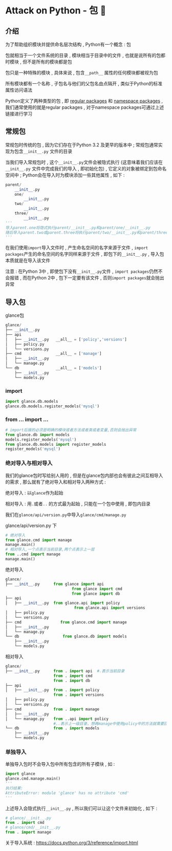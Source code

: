 #  Attack on Python - 包 🐍




<extoc></extoc>

## 介绍 

为了帮助组织模块并提供命名层次结构 , Python有一个概念 : 包

包就相当于一个文件系统的目录 , 模块相当于目录中的文件 , 也就是说所有的包都时模块 , 但不是所有的模块都是包

包只是一种特殊的模块 , 具体来说 , 包含`__path__` 属性的任何模块都被视为包

所有模块都有一个名称 , 子包名与他们的父包名由点隔开 , 类似于Python的标准属性访问语法

Python定义了两种类型的包 , 即 [regular packages](https://docs.python.org/3/glossary.html#term-regular-package) 和  [namespace packages](https://docs.python.org/3/glossary.html#term-namespace-package) , 我们通常使用的就是regular packages , 对于namespace packages可通过上述链接进行学习

## 常规包 

常规包时传统的包 , 因为它们存在于Python 3.2 及更早的版本中 ; 常规包通常实现为包含`__init__.py` 文件的目录 

当我们导入常规包时 , 这个`__init__.py`文件会被隐式执行 (这意味着我们应该在`__init__.py` 文件中完成我们的导入 , 即初始化包) , 它定义的对象被绑定到包命名空间中 ; Python会在导入时为模块添加一些其他属性 , 如下 : 

```python
parent/
    __init__.py
    one/
        __init__.py
    two/
        __init__.py
    three/
        __init__.py
'''
导入parent.one将隐式执行parent/__init__.py和parent/one/__init__.py
随后导入parent.two或parent.three将执行parent/two/__init__.py和parent/three/__init__.py
'''
```

在我们使用`import`导入文件时 , 产生命名空间的名字来源于文件 , `import packages`产生的命名空间的名字同样来源于文件 , 即包下的`__init__.py` , 导入包本质就是在导入该文件

注意 : 在Python 3中 , 即使包下没有`__init__.py`文件 , `import packages`仍然不会报错 , 而在Python 2中 , 包下一定要有该文件 , 否则`import packages`就会抛出异常 

## 导入包 

glance包

```python
glance/                   
├── __init__.py      
├── api                  
│   ├── __init__.py   __all__ = ['policy','versions'] 
│   ├── policy.py
│   └── versions.py
├── cmd               __all__ = ['manage']    
│   ├── __init__.py
│   └── manage.py    
└── db                __all__ = ['models']              
    ├── __init__.py
    └── models.py
```

### import

```python
import glance.db.models
glance.db.models.register_models('mysql') 
```

### from ... import ...

```python
# import后接的必须是明确的模块或者方法或者类或者变量,否则会抛出异常
from glance.db import models
models.register_models('mysql')
from glance.db.models import register_models
register_models('mysql')
```

### 绝对导入与相对导入

我们的glance包时写给别人用的 , 但是在glance包内部也会有彼此之间互相导入的需求 , 那么就有了绝对导入和相对导入两种方式 : 

绝对导入 : 以`glance`作为起始

相对导入 : 用`.`或者`..` 的方式最为起始 , 只能在一个包中使用 , 即包内目录

我们在`glance/api/version.py`中导入`glance/cmd/manage.py`

glance/api/version.py 下

```python
# 绝对导入
from glance.cmd import manage
manage.main()
# 相对导入,一个点表示当前目录,两个点表示上一层
from ..cmd import manage
manage.main()
```

绝对导入

```python
glance/                   
├── __init__.py      from glance import api
                             from glance import cmd
                             from glance import db
├── api                  
│   ├── __init__.py  from glance.api import policy
                              from glance.api import versions
│   ├── policy.py
│   └── versions.py
├── cmd                 from glance.cmd import manage
│   ├── __init__.py
│   └── manage.py
└── db                   from glance.db import models
    ├── __init__.py
    └── models.py
```

相对导入

```python
glance/                   
├── __init__.py      from . import api  #.表示当前目录
                     from . import cmd
                     from . import db
├── api                  
│   ├── __init__.py  from . import policy
                     from . import versions
│   ├── policy.py
│   └── versions.py
├── cmd              from . import manage
│   ├── __init__.py
│   └── manage.py    from ..api import policy   
                     #..表示上一级目录，想再manage中使用policy中的方法就需要回到上一级glance目录往下找api包，从api导入policy
└── db               from . import models
    ├── __init__.py
    └── models.py
```
### 单独导入

单独导入包时不会导入包中所有包含的所有子模块 , 如 :

```python
import glance
glance.cmd.manage.main()
'''
执行结果:
AttributeError: module 'glance' has no attribute 'cmd'
'''
```

上述导入会隐式执行`__init__.py` , 所以我们可以让这个文件来初始化 , 如下 : 

```python
# glance/__init__.py
from . import cmd
# glance/cmd/__init__.py
from . import manage
```

关于导入系统 : https://docs.python.org/3/reference/import.html